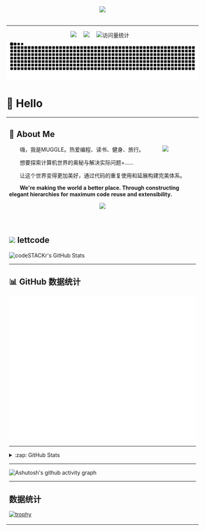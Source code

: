 <div align="center">

  <!-- knock code pictures 敲代码的图片 -->
  <picture>
    <source media="(prefers-color-scheme: dark)" srcset="https://cdn.jsdelivr.net/gh/sun0225SUN/sun0225SUN/assets/images/coding.gif" />
    <source media="(prefers-color-scheme: light)" srcset="https://cdn.jsdelivr.net/gh/sun0225SUN/sun0225SUN/assets/images/developer.svg" height="225px" />
    <img src="https://cdn.jsdelivr.net/gh/sun0225SUN/sun0225SUN/assets/images/coding.gif" />
  </picture>

  <!-- for beauty 留个空行好看点 -->
  <div>&nbsp;</div>

---

<!-- profile logo 个人资料徽标 -->
  <div>
    <a href="https://www.peterjxl.com/"><img src="https://img.shields.io/badge/Website-博客-8c36db" /></a>&emsp;
    <a href="https://space.bilibili.com/53069777/"><img src="https://img.shields.io/badge/Bilibili-B站-ff69b4" /></a>&emsp;
    <img src="https://komarev.com/ghpvc/?username=cjmarklll&label=Views&color=orange&style=flat" alt="访问量统计" />&emsp;
  </div>

<!-- Snake Code Contribution Map 贪吃蛇代码贡献图 -->
<picture>
  <source media="(prefers-color-scheme: dark)" srcset="https://raw.githubusercontent.com/cjmarklll/cjmarklll/output/github-contribution-grid-snake-dark.svg">
  <source media="(prefers-color-scheme: light)" srcset="https://raw.githubusercontent.com/cjmarklll/cjmarklll/output/github-contribution-grid-snake.svg">
  <img alt="github contribution grid snake animation" src="https://raw.githubusercontent.com/cjmarklll/cjmarklll/output/github-contribution-grid-snake.svg">
</picture>

</div>

#  🙋 Hello

<table>
  
<tr><td>

## 🤺 About Me
<img align="right" width="88" src="https://avatars.githubusercontent.com/u/120105002?v=4" />

<p>&emsp;&emsp;嗨，我是MUGGLE。热爱编程、读书、健身、旅行。</p>
<p>&emsp;&emsp;想要探索计算机世界的奥秘与解决实际问题+......</p>
<p>&emsp;&emsp;让这个世界变得更加美好，通过代码的重复使用和延展构建完美体系。</p>
<p>&emsp;&emsp;<strong>We're making the world a better place. Through constructing elegant hierarchies for maximum code reuse and extensibility.</strong></p>
<p align="center">
  <a href="https://skillicons.dev">
    <img src="https://skillicons.dev/icons?i=idea,java,linux,mysql,mongodb,github,git,arch,docker,cpp,vim" />
  </a>
</p>


  <!-- for beauty 留个空行好看点 -->
  <div>&nbsp;</div>

</td></tr>

<tr><td>
  
## <img height=28 src="https://th.bing.com/th?id=OIP.9pTllYb2v84uOwT4wpooSwHaHa&w=250&h=250&c=8&rs=1&qlt=90&o=6&pid=3.1&rm=2"> lettcode



   <img align="center" alt="codeSTACKr's GitHub Stats" src="https://stats.justsong.cn/api/leetcode?username=muggle521&cn=true&theme=dark&show_icons=true&hide_border=false&title_color=ff652f&icon_color=FFE400&bg_color=09131B&text_color=ffffff&border_color=0c1a25" style="box-shadow:none !important" />
  


---


## 📊 GitHub 数据统计
![Metrics](/github-metrics.svg)

---
 <details>
  <summary>:zap: GitHub Stats</summary>

  <img align="left" alt="codeSTACKr's GitHub Stats" src="https://my-9pd8.vercel.app/api?username=cjmarklll&show_icons=true&hide_border=false&title_color=ff652f&icon_color=FFE400&bg_color=09131B&text_color=ffffff&border_color=0c1a25" />
  
  <img src="https://streak-stats.demolab.com/?user=cjmarklll&theme=radical"/>
  
  <img src="https://my-9pd8.vercel.app/api/top-langs/?username=cjmarklll&theme=merko"/>

</details>



---

![Ashutosh's github activity graph](https://github-readme-activity-graph.vercel.app/graph?username=cjmarklll&theme=tokyo-night)

---
## 数据统计
[![trophy](https://github-profile-trophy.vercel.app/?username=cjmarklll&theme=radical)](https://github.com/ryo-ma/github-profile-trophy)











